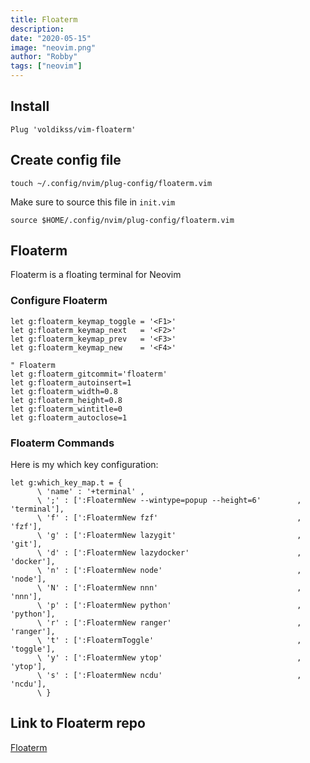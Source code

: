 ```yaml
---
title: Floaterm
description:
date: "2020-05-15"
image: "neovim.png"
author: "Robby"
tags: ["neovim"]
---
```


## Install

```
Plug 'voldikss/vim-floaterm'
```

## Create config file

```
touch ~/.config/nvim/plug-config/floaterm.vim
```

Make sure to source this file in `init.vim`

```
source $HOME/.config/nvim/plug-config/floaterm.vim
```

## Floaterm

Floaterm is a floating terminal for Neovim

### Configure Floaterm

```
let g:floaterm_keymap_toggle = '<F1>'
let g:floaterm_keymap_next   = '<F2>'
let g:floaterm_keymap_prev   = '<F3>'
let g:floaterm_keymap_new    = '<F4>'

" Floaterm
let g:floaterm_gitcommit='floaterm'
let g:floaterm_autoinsert=1
let g:floaterm_width=0.8
let g:floaterm_height=0.8
let g:floaterm_wintitle=0
let g:floaterm_autoclose=1
```

### Floaterm Commands

Here is my which key configuration:

```
let g:which_key_map.t = {
      \ 'name' : '+terminal' ,
      \ ';' : [':FloatermNew --wintype=popup --height=6'        , 'terminal'],
      \ 'f' : [':FloatermNew fzf'                               , 'fzf'],
      \ 'g' : [':FloatermNew lazygit'                           , 'git'],
      \ 'd' : [':FloatermNew lazydocker'                        , 'docker'],
      \ 'n' : [':FloatermNew node'                              , 'node'],
      \ 'N' : [':FloatermNew nnn'                               , 'nnn'],
      \ 'p' : [':FloatermNew python'                            , 'python'],
      \ 'r' : [':FloatermNew ranger'                            , 'ranger'],
      \ 't' : [':FloatermToggle'                                , 'toggle'],
      \ 'y' : [':FloatermNew ytop'                              , 'ytop'],
      \ 's' : [':FloatermNew ncdu'                              , 'ncdu'],
      \ }
```

## Link to Floaterm repo

[Floaterm](https://github.com/voldikss/vim-floaterm)
